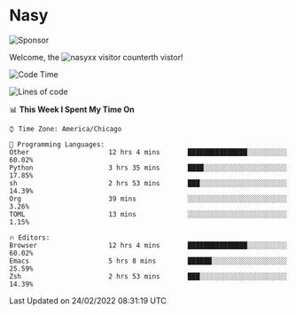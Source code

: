# Nasy

<!--
<p align="center">
<img height="200" src="https://github-readme-stats.vercel.app/api?username=nasyxx&count_private=true&show_icons=true&theme=dracula&include_all_commits=true"/>
<img height="200" src="https://github-readme-stats.vercel.app/api/top-langs/?username=nasyxx&theme=dracula&hide=html,jupyter+notebook&count_private=true&show_icons=true"/>
</p>

  
----------------
-->

![Sponsor](https://img.shields.io/static/v1.svg?label=Sponsor&message=%E2%9D%A4&logo=GitHub&style=flat&color=pink)
 
Welcome, the ![nasyxx visitor counter](https://count.getloli.com/get/@nasyxx?theme=rule34)th vistor!
 
<!--START_SECTION:waka-->
![Code Time](http://img.shields.io/badge/Code%20Time-1%2C933%20hrs%2022%20mins-blue)

![Lines of code](https://img.shields.io/badge/From%20Hello%20World%20I%27ve%20Written-5%20Million%20lines%20of%20code-blue)

📊 **This Week I Spent My Time On** 

```text
⌚︎ Time Zone: America/Chicago

💬 Programming Languages: 
Other                    12 hrs 4 mins       ███████████████░░░░░░░░░░   60.02% 
Python                   3 hrs 35 mins       ████░░░░░░░░░░░░░░░░░░░░░   17.85% 
sh                       2 hrs 53 mins       ███░░░░░░░░░░░░░░░░░░░░░░   14.39% 
Org                      39 mins             ░░░░░░░░░░░░░░░░░░░░░░░░░   3.26% 
TOML                     13 mins             ░░░░░░░░░░░░░░░░░░░░░░░░░   1.15%

🔥 Editors: 
Browser                  12 hrs 4 mins       ███████████████░░░░░░░░░░   60.02% 
Emacs                    5 hrs 8 mins        ██████░░░░░░░░░░░░░░░░░░░   25.59% 
Zsh                      2 hrs 53 mins       ███░░░░░░░░░░░░░░░░░░░░░░   14.39%

```


 Last Updated on 24/02/2022 08:31:19 UTC
<!--END_SECTION:waka-->

<!-- ![visitors](https://visitor-badge.laobi.icu/badge?page_id=nasyxx.nasyxx) -->
